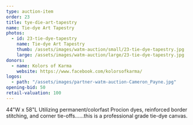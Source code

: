 ```yaml
---
type: auction-item
order: 23
title: tye-die-art-tapestry
name: Tie-dye Art Tapestry
photos:
  - id: 23-tie-dye-tapestry
    name: Tie-dye Art Tapestry
    thumb: /assets/images/watm-auction/small/23-tie-dye-tapestry.jpg
    large: /assets/images/watm-auction/large/23-tie-dye-tapestry.jpg
donors:
  - name: Kolors of Karma
    website: https://www.facebook.com/kolorsofkarma/
logos:
  - path: "/assets/images/partner-watm-auction-Cameron_Payne.jpg"
opening-bid: 50
retail-valuation: 100
---
```


44"W x 58"L Utilizing permanent/colorfast Procion dyes, reinforced border stitching, and corner tie-offs......this is a professional grade tie-dye canvas.
